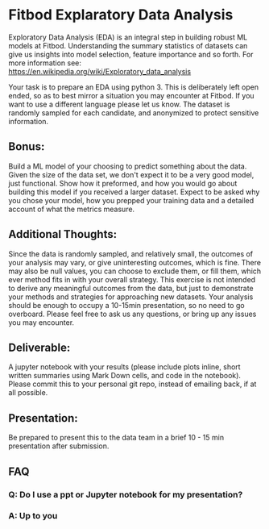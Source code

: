 # Fitbod Explaratory Data Analysis
Exploratory Data Analysis (EDA) is an integral step in building robust ML models at Fitbod. Understanding the summary statistics of datasets can give us insights into model selection, feature importance and so forth. For more information see: https://en.wikipedia.org/wiki/Exploratory_data_analysis

Your task is to prepare an EDA using python 3. This is deliberately left open ended, so as to best mirror a situation you may encounter at Fitbod. If you want to use a different language please let us know. The dataset is randomly sampled for each candidate, and anonymized to protect sensitive information.


## Bonus:
Build a ML model of your choosing to predict something about the data. Given the size of the data set, we don't expect it to be a very good model, just functional. Show how it preformed, and how you would go about building this model if you received a larger dataset. Expect to be asked why you chose your model, how you prepped your training data and a detailed account of what the metrics measure.

## Additional Thoughts:
Since the data is randomly sampled, and relatively small, the outcomes of your analysis may vary, or give uninteresting outcomes, which is fine. There may also be null values, you can choose to exclude them, or fill them, which ever method fits in with your overall strategy. This exercise is not intended to derive any meaningful outcomes from the data, but just to demonstrate your methods and strategies for approaching new datasets. Your analysis should be enough to occupy a 10-15min presentation, so no need to go overboard. Please feel free to ask us any questions, or bring up any issues you may encounter.

## Deliverable: 
A jupyter notebook with your results (please include plots inline, short written summaries using Mark Down cells, and code in the notebook). Please commit this to your personal git repo, instead of emailing back, if at all possible. 

## Presentation: 
Be prepared to present this to the data team in a brief 10 - 15 min presentation after submission.

## FAQ
### Q: Do I use a ppt or Jupyter notebook for my presentation?
### A: Up to you
